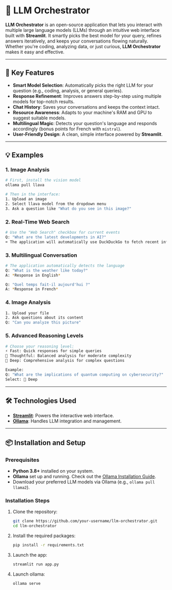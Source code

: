 # 🤖 LLM Orchestrator

**LLM Orchestrator** is an open-source application that lets you interact with multiple large language models (LLMs) through an intuitive web interface built with **Streamlit**. It smartly picks the best model for your query, refines answers iteratively, and keeps your conversations flowing naturally. Whether you're coding, analyzing data, or just curious, **LLM Orchestrator** makes it easy and effective.

---

## 🚀 Key Features

- **Smart Model Selection**: Automatically picks the right LLM for your question (e.g., coding, analysis, or general queries).
- **Response Refinement**: Improves answers step-by-step using multiple models for top-notch results.
- **Chat History**: Saves your conversations and keeps the context intact.
- **Resource Awareness**: Adapts to your machine's RAM and GPU to suggest suitable models.
- **Multilingual Magic**: Detects your question's language and responds accordingly (bonus points for French with `mistral`).
- **User-Friendly Design**: A clean, simple interface powered by **Streamlit**.

---

## 💡 Examples

### 1. Image Analysis
```bash
# First, install the vision model
ollama pull llava

# Then in the interface:
1. Upload an image
2. Select llava model from the dropdown menu
3. Ask a question like "What do you see in this image?"
```

### 2. Real-Time Web Search
```bash
# Use the "Web Search" checkbox for current events
Q: "What are the latest developments in AI?"
➡️ The application will automatically use DuckDuckGo to fetch recent information
```

### 3. Multilingual Conversation
```bash
# The application automatically detects the language
Q: "What is the weather like today?"
A: *Response in English*

Q: "Quel temps fait-il aujourd'hui ?"
A: *Response in French*
```

### 4. Image Analysis
```bash
1. Upload your file
2. Ask questions about its content
Q: "Can you analyze this picture"
```

### 5. Advanced Reasoning Levels
```bash
# Choose your reasoning level:
⚡ Fast: Quick responses for simple queries
🤔 Thoughtful: Balanced analysis for moderate complexity
🧠 Deep: Comprehensive analysis for complex questions

Example:
Q: "What are the implications of quantum computing on cybersecurity?"
Select: 🧠 Deep
```

---

## 🛠️ Technologies Used

- **[Streamlit](https://streamlit.io/)**: Powers the interactive web interface.
- **[Ollama](https://ollama.ai/)**: Handles LLM integration and management.


---

## 📦 Installation and Setup

### Prerequisites
- **Python 3.8+** installed on your system.
- **Ollama** set up and running. Check out the [Ollama Installation Guide](https://ollama.ai/docs/installation).
- Download your preferred LLM models via Ollama (e.g., `ollama pull llama2`).

### Installation Steps
1. Clone the repository:
   ```bash
   git clone https://github.com/your-username/llm-orchestrator.git
   cd llm-orchestrator
   ```

 2. Install the required packages:
    ```bash
    pip install -r requirements.txt
    ```
 3. Launch the app:
    ```bash
    streamlit run app.py
    ```
 4. Launch ollama:
    ```bash
    ollama serve  
    ```
